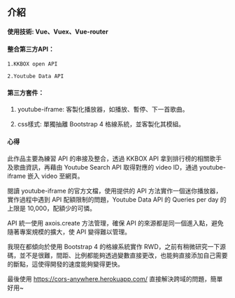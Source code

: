 ## 介紹

#### 使用技術: Vue、Vuex、Vue-router

#### 整合第三方API：

    1.KKBOX open API

    2.Youtube Data API

#### 第三方套件：

1. youtube-iframe: 客製化播放器，如播放、暫停、下一首歌曲。

2. css樣式: 單獨抽離 Bootstrap 4 格線系統，並客製化其模組。

#### 心得

此作品主要為練習 API 的串接及整合，透過 KKBOX API 拿到排行榜的相關歌手及歌曲資訊，再藉由 Youtube Search API 取得對應的 video ID，通過 youtube-iframe 嵌入 video 至網頁。

閱讀 youtube-iframe 的官方文檔，使用提供的 API 方法實作一個迷你播放器，實作過程中遇到 API 配額限制的問題，Youtube Data API 的 Queries per day 的上限是 10,000，配額少的可憐。

API 統一使用 axois.create 方法管理，確保 API 的來源都是同一個進入點，避免隨著專案規模的擴大，使 API 變得難以管理。

我現在都傾向於使用 Bootstrap 4 的格線系統實作 RWD，之前有稍微研究一下源碼，並不是很難，間距、比例都能夠透過變數直接更改，也能夠直接添加自己需要的斷點，這使得開發的速度能夠變得更快。

最後使用 https://cors-anywhere.herokuapp.com/ 直接解決跨域的問題，簡單好用~